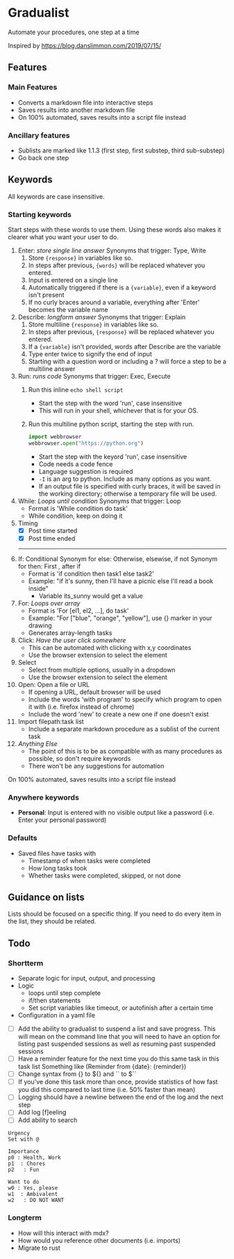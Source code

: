 # Gradualist

Automate your procedures, one step at a time

Inspired by https://blog.danslimmon.com/2019/07/15/

## Features



### Main Features

* Converts a markdown file into interactive steps
* Saves results into another markdown file
* On 100% automated, saves results into a script file instead

### Ancillary features

* Sublists are marked like 1.1.3 (first step, first substep, third sub-substep)
* Go back one step

## Keywords

All keywords are case insensitive.

### Starting keywords

Start steps with these words to use them.
Using these words also makes it clearer what you want your user to do.

1. Enter: *store single line answer*
    Synonyms that trigger: Type, Write
    1. Store `{response}` in variables like so.
    2. In steps after previous, `{words}` will be replaced whatever you entered.
    3. Input is entered on a single line
    4. Automatically triggered if there is a `{variable}`, even if a keyword isn't present
    5. If no curly braces around a variable, everything after 'Enter' becomes the variable name
2. Describe: *longform answer*
    Synonyms that trigger: Explain
    1. Store multiline `{response}` in variables like so.
    2. In steps after previous, `{response}` will be replaced whatever you entered.
    3. If a `{variable}` isn't provided, words after Describe are the variable
    4. Type enter twice to signify the end of input
    5. Starting with a question word or including a ? will force a step to be a multiline answer
3. Run: *runs code*
    Synonyms that trigger: Exec, Execute
    1. Run this inline `echo shell script`
        * Start the step with the word 'run', case insensitive
        * This will run in your shell, whichever that is for your OS.
    2. Run this multiline python script, starting the step with run.

        ```python -I {example.py}
        import webbrowser
        webbrowser.open("https://python.org")
        ```

        * Start the step with the keyord 'run', case insensitive
        * Code needs a code fence
        * Language suggestion is required
        * `-I` is an arg to python. Include as many options as you want.
        * If an output file is specified with curly braces, it will be saved in
            the working directory; otherwise a temporary file will be used.
4. While: *Loops until condition*
    Synonyms that trigger: Loop
    * Format is 'While condition do task'
    * While condition, keep on doing it
5. Timing
    * [X] Post time started
    * [X] Post time ended
   ---
6. If: Conditional
    Synonym for else: Otherwise, elsewise, if not
    Synonym for then: First , after if
    * Format is 'if condition then task1 else task2'
    * Example: "if it's sunny, then I'll have a picnic else I'll read a book inside"
        * Variable its_sunny would get a value
7. For: *Loops over array*
    * Format is 'For [el1, el2, ...], do task'
    * Example: "For ["blue", "orange", "yellow"], use {} marker in your drawing
    * Generates array-length tasks
8. Click: *Have the user click somewhere*
    * This can be automated with clicking with x,y coordinates
    * Use the browser extension to select the element
9. Select
    * Select from multiple options, usually in a dropdown
    * Use the browser extension to select the element
10. Open: Open a file or URL
    * If opening a URL, default browser will be used
    * Include the words 'with program' to specify which program to open it with (i.e. firefox
      instead of chrome)
    * Include the word 'new' to create a new one if one doesn't exist
11. Import filepath:task list
    * Include a separate markdown procedure as a sublist of the current task
12. *Anything Else*
    * The point of this is to be as compatible with as many procedures as
      possible, so don't require keywords
    * There won't be any suggestions for automation

On 100% automated, saves results into a script file instead

### Anywhere keywords

* **Personal**: Input is entered with no visible output like a password (i.e. Enter your personal password)

### Defaults

* Saved files have tasks with
    * Timestamp of when tasks were completed
    * How long tasks took
    * Whether tasks were completed, skipped, or not done

## Guidance on lists

Lists should be focused on a specific thing. If you need to do every item in the list, they should be related.

## Todo

### Shortterm

* Separate logic for input, output, and processing
* Logic
    * loops until step complete
    * if/then statements
    * Set script variables like timeout, or autofinish after a certain time
* Configuration in a yaml file
* [ ] Add the ability to gradualist to suspend a list and save progress. This will mean on the
    command line that you will need to have an option for listing past suspended sessions
    as well as resuming past suspended sessions
* [ ] Have a reminder feature for the next time you do this same task in this task list
    Something like (Reminder from {date}: {reminder})
* [ ] Change syntax from {} to ${} and \`\` to $\`\`
* [ ] If you've done this task more than once, provide statistics of how fast you did this compared to last time (i.e. 50% faster than mean)
* [ ] Logging should have a newline between the end of the log and the next step
* [ ] Add log [f]eeling
* [ ] Add ability to search

```text
Urgency
Set with @

Importance
p0 : Health, Work
p1  : Chores
p2   : Fun

Want to do
w0 : Yes, please
w1  : Ambivalent
w2   : DO NOT WANT
```

### Longterm

* How will this interact with mdx?
* How would you reference other documents (i.e. imports)
* Migrate to rust
